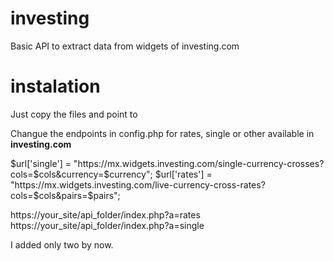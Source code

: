 # investing
Basic API to extract data from widgets of investing.com

# instalation

Just copy the files and point to

Changue the endpoints in config.php for rates, single or other available in <b>investing.com</b>


$url['single'] = "https://mx.widgets.investing.com/single-currency-crosses?cols=$cols&currency=$currency";
$url['rates'] = "https://mx.widgets.investing.com/live-currency-cross-rates?cols=$cols&pairs=$pairs";


https://your_site/api_folder/index.php?a=rates 
https://your_site/api_folder/index.php?a=single 

I added only two by now.



